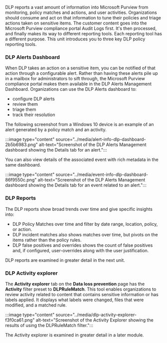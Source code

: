 DLP reports a vast amount of information into Microsoft Purview from monitoring, policy matches and actions, and user activities. Organizations should consume and act on that information to tune their policies and triage actions taken on sensitive items. The customer content goes into the Microsoft Purview compliance portal Audit Logs first. It's then processed, and finally makes its way to different reporting tools. Each reporting tool has a different purpose. This unit introduces you to three key DLP policy reporting tools.

### DLP Alerts Dashboard

When DLP takes an action on a sensitive item, you can be notified of that action through a configurable alert. Rather than having these alerts pile up in a mailbox for administrators to sift through, the Microsoft Purview compliance portal makes them available in the DLP Alerts Management Dashboard. Organizations can use the DLP Alerts dashboard to:

 -  configure DLP alerts
 -  review them
 -  triage them
 -  track their resolution

The following screenshot from a Windows 10 device is an example of an alert generated by a policy match and an activity.

:::image type="content" source="../media/alert-info-dlp-dashboard-2b5b6983.png" alt-text="Screenshot of the DLP Alerts Management dashboard showing the Details tab for an alert.":::


You can also view details of the associated event with rich metadata in the same dashboard.

:::image type="content" source="../media/event-info-dlp-dashboard-86f9550c.png" alt-text="Screenshot of the DLP Alerts Management dashboard showing the Details tab for an event related to an alert.":::


### DLP Reports

The DLP reports show broad trends over time and give specific insights into:

 -  DLP Policy Matches over time and filter by date range, location, policy, or action.
 -  DLP incident matches also shows matches over time, but pivots on the items rather than the policy rules.
 -  DLP false positives and overrides shows the count of false positives and, if configured, user-overrides along with the user justification.

DLP reports are examined in greater detail in the next unit.

### DLP Activity explorer

The **Activity explorer** tab on the **Data loss prevention** page has the **Activity** filter preset to **DLPRuleMatch**. This tool enables organizations to review activity related to content that contains sensitive information or has labels applied. It displays what labels were changed, files that were modified, and a matched rule.

:::image type="content" source="../media/dlp-activity-explorer-f3f0ca61.png" alt-text="Screenshot of the Activity Explorer showing the results of using the DLPRuleMatch filter.":::


The Activity explorer is examined in greater detail in a later module.
